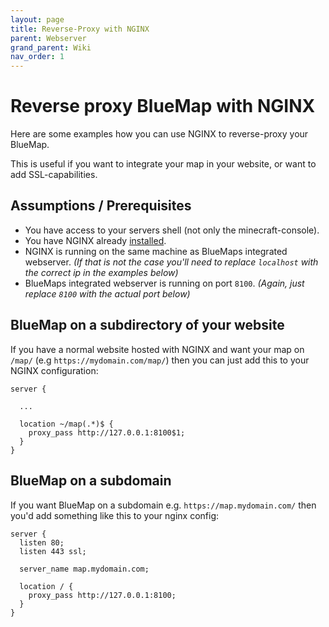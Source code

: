 ```yaml
---
layout: page
title: Reverse-Proxy with NGINX
parent: Webserver
grand_parent: Wiki
nav_order: 1
---
```


# Reverse proxy BlueMap with NGINX

Here are some examples how you can use NGINX to reverse-proxy your BlueMap.

This is useful if you want to integrate your map in your website, or want to add SSL-capabilities.

## Assumptions / Prerequisites
- You have access to your servers shell (not only the minecraft-console).
- You have NGINX already 
  [installed](https://docs.nginx.com/nginx/admin-guide/installing-nginx/installing-nginx-open-source/).
- NGINX is running on the same machine as BlueMaps integrated webserver. *(If that is not the case you'll need to 
  replace `localhost` with the correct ip in the examples below)*
- BlueMaps integrated webserver is running on port `8100`. *(Again, just replace `8100` with the actual port below)*

## BlueMap on a subdirectory of your website
If you have a normal website hosted with NGINX and want your map on `/map/` (e.g `https://mydomain.com/map/`) then 
you can just add this to your NGINX configuration:
```nginx
server {
  
  ...

  location ~/map(.*)$ {
    proxy_pass http://127.0.0.1:8100$1;
  }
}
```

## BlueMap on a subdomain
If you want BlueMap on a subdomain e.g. `https://map.mydomain.com/` then you'd add something like this to 
your nginx config:
```nginx
server {
  listen 80;
  listen 443 ssl;

  server_name map.mydomain.com;

  location / {
    proxy_pass http://127.0.0.1:8100;
  }
}
```